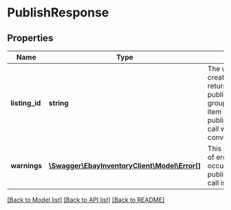 # PublishResponse

## Properties
Name | Type | Description | Notes
------------ | ------------- | ------------- | -------------
**listing_id** | **string** | The unique identifier of the newly created eBay listing. This field is returned if the single offer (if publishOffer call was used) or group of offers in an inventory item group (if publishOfferByInventoryItemGroup call was used) was successfully converted into an eBay listing. | [optional] 
**warnings** | [**\Swagger\EbayInventoryClient\Model\Error[]**](Error.md) | This container will contain an array of errors and/or warnings if any occur when a publishOffer or publishOfferByInventoryItemGroup call is made. | [optional] 

[[Back to Model list]](../README.md#documentation-for-models) [[Back to API list]](../README.md#documentation-for-api-endpoints) [[Back to README]](../README.md)


